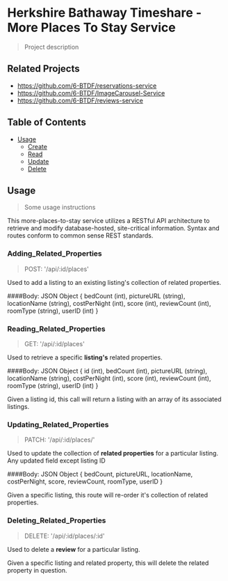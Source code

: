 # Herkshire Bathaway Timeshare - More Places To Stay Service

> Project description

## Related Projects

  - https://github.com/6-BTDF/reservations-service
  - https://github.com/6-BTDF/ImageCarousel-Service
  - https://github.com/6-BTDF/reviews-service

## Table of Contents

- [Usage](#Usage)
  - [Create](#Adding_Related_Properties)
  - [Read](#Reading_Listings)
  - [Update](#Updating_Related_Properties)
  - [Delete](#Deleting_Related_Properties)

## Usage

> Some usage instructions

This more-places-to-stay service utilizes a RESTful API architecture to retrieve and modify database-hosted, site-critical information. Syntax and routes conform to common sense REST standards.

### Adding_Related_Properties

> POST: '/api/:id/places'

Used to add a listing to an existing listing's collection of related properties.

####Body: JSON Object
{
  bedCount (int),
  pictureURL (string),
  locationName (string),
  costPerNight (int),
  score (int),
  reviewCount (int),
  roomType (string),
  userID (int)
}

### Reading_Related_Properties

> GET: '/api/:id/places'

Used to retrieve a specific  **listing's** related properties.

####Body: JSON Object
{
  id (int),
  bedCount (int),
  pictureURL (string),
  locationName (string),
  costPerNight (int),
  score (int),
  reviewCount (int),
  roomType (string),
  userID (int)
}

Given a listing id, this call will return a listing with an array of its associated listings.

### Updating_Related_Properties

> PATCH: '/api/:id/places/'

Used to update the collection of **related properties** for a particular listing. Any updated field except listing ID

####Body: JSON Object
{
  bedCount,
  pictureURL,
  locationName,
  costPerNight,
  score,
  reviewCount,
  roomType,
  userID
}

Given a specific listing, this route will re-order it's collection of related properties.

### Deleting_Related_Properties

> DELETE: '/api/:id/places/:id'

Used to delete a **review** for a particular listing.

Given a specific listing and related property, this will delete the related property in question.

